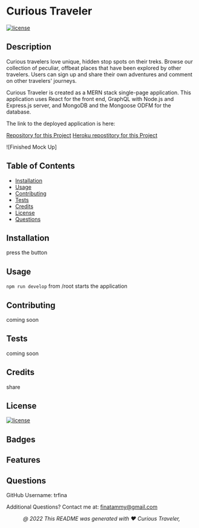 # Curious Traveler

[![license](https://img.shields.io/badge/License-MIT-yellow.svg)](https://opensource.org/licenses/MIT)

## <a name="Description">Description</a>
Curious travelers love unique, hidden stop spots on their treks.  Browse our collection of peculiar, offbeat places that have been explored by other travelers.  Users can sign up and share their own adventures and comment on other travelers' journeys.

Curious Traveler is created as a MERN stack single-page application. This application uses React for the front end, GraphQL with Node.js and Express.js server, and MongoDB and the Mongoose ODFM for the database.

The link to the deployed application is here:

[Repository for this Project](https://github.com/trfina/curious-traveler-mern)
[Heroku repostitory for this Project](https://github.com/trfina/curious-traveler-mern)


![Finished Mock Up]

## Table of Contents
* [Installation](#installation)
* [Usage](#usage)
* [Contributing](#contributing)
* [Tests](#tests)
* [Credits](#credits)
* [License](#license)
* [Questions](#questions)

## Installation
press the button

## Usage
``npm run develop`` from /root starts the application

## Contributing
coming soon
    
## Tests
coming soon
    
## Credits
share
    
## License

[![license](https://img.shields.io/badge/License-MIT-yellow.svg)](https://opensource.org/licenses/MIT/)

## Badges

## Features

## Questions

GitHub Username:
trfina

Additional Questions?  Contact me at:
finatammy@gmail.com

<p align='center'><i>
   @ 2022 This README was generated with ❤️ Curious Traveler,</i></p>
